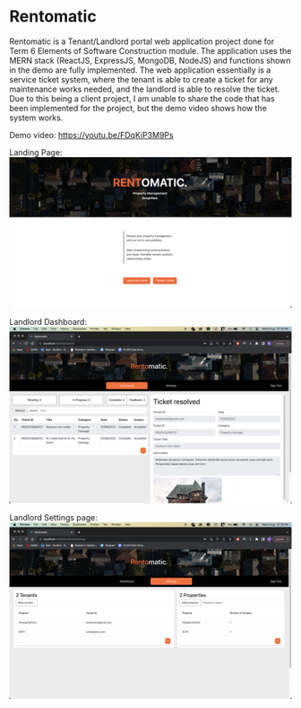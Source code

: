 # Rentomatic
Rentomatic is a Tenant/Landlord portal web application project done for Term 6 Elements of Software Construction module. The application uses the MERN stack (ReactJS, ExpressJS, MongoDB, NodeJS) and functions shown in the demo are fully implemented. The web application essentially is a service ticket system, where the tenant is able to create a ticket for any maintenance works needed, and the landlord is able to resolve the ticket. Due to this being a client project, I am unable to share the code that has been implemented for the project, but the demo video shows how the system works.

Demo video: https://youtu.be/FDqKiP3M9Ps

Landing Page:
![LandingImage](https://github.com/icyde/Rentomatic/blob/main/assets/landing.png)

Landlord Dashboard:
![dashboard](https://github.com/icyde/Rentomatic/blob/main/assets/dashboard.png)

Landlord Settings page:
![settings](https://github.com/icyde/Rentomatic/blob/main/assets/settings.png)




